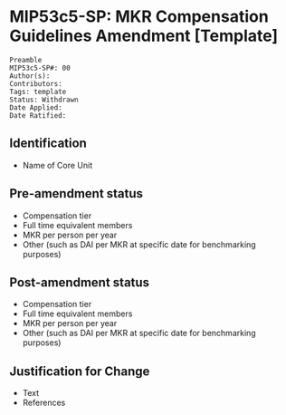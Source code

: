 # MIP53c5-SP: MKR Compensation Guidelines Amendment [Template]

```
Preamble
MIP53c5-SP#: 00
Author(s):
Contributors:
Tags: template
Status: Withdrawn
Date Applied:
Date Ratified:
```

## Identification

* Name of Core Unit

## Pre-amendment status

* Compensation tier
* Full time equivalent members
* MKR per person per year
* Other (such as DAI per MKR at specific date for benchmarking purposes)

## Post-amendment status

* Compensation tier
* Full time equivalent members
* MKR per person per year
* Other (such as DAI per MKR at specific date for benchmarking purposes)

## Justification for Change

* Text
* References
